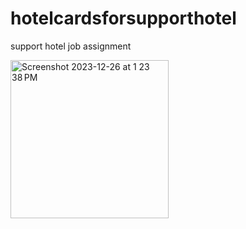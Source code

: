 # hotelcardsforsupporthotel

support hotel job assignment

<img width="253" alt="Screenshot 2023-12-26 at 1 23 38 PM" src="https://github.com/omar11698/hotelcardsforsupporthotel/assets/69009750/e620dbed-f10f-4fa8-9368-75d3725f26aa">

